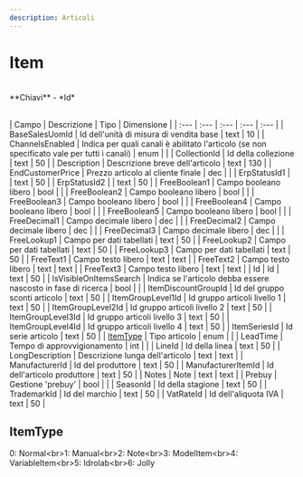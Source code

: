 ```yaml
---
description: Articoli
---
```

# Item

<br>
**Chiavi**
- *Id*
<br><br>

| Campo | Descrizione | Tipo | Dimensione | 
| :--- | :--- | :--- | :--- | :--- |
| BaseSalesUomId | Id dell'unità di misura di vendita base | text | 10 |
| ChannelsEnabled | Indica per quali canali è abilitato l'articolo \(se non specificato vale per tutti i canali\) | enum |  |
| CollectionId | Id della collezione | text | 50 |
| Description | Descrizione breve dell'articolo | text | 130 |
| EndCustomerPrice | Prezzo articolo al cliente finale | dec |  |
| ErpStatusId1 |  | text | 50 |
| ErpStatusId2 |  | text | 50 |
| FreeBoolean1 | Campo booleano libero | bool |  |
| FreeBoolean2 | Campo booleano libero | bool |  |
| FreeBoolean3 | Campo booleano libero | bool |  |
| FreeBoolean4 | Campo booleano libero | bool |  |
| FreeBoolean5 | Campo booleano libero | bool |  |
| FreeDecimal1 | Campo decimale libero | dec |  |
| FreeDecimal2 | Campo decimale libero | dec |  |
| FreeDecimal3 | Campo decimale libero | dec |  |
| FreeLookup1 | Campo per dati tabellati | text | 50 |
| FreeLookup2 | Campo per dati tabellati | text | 50 |
| FreeLookup3 | Campo per dati tabellati | text | 50 |
| FreeText1 | Campo testo libero | text | text |
| FreeText2 | Campo testo libero | text | text |
| FreeText3 | Campo testo libero | text | text |
| Id | Id | text | 50 |
| IsVisibleOnItemsSearch | Indica se l'articolo debba essere nascosto in fase di ricerca | bool |  |
| ItemDiscountGroupId | Id del gruppo sconti articolo | text | 50 |
| ItemGroupLevel1Id | Id gruppo articoli livello 1 | text | 50 |
| ItemGroupLevel2Id | Id gruppo articoli livello 2 | text | 50 |
| ItemGroupLevel3Id | Id gruppo articoli livello 3 | text | 50 |
| ItemGroupLevel4Id | Id gruppo articoli livello 4 | text | 50 |
| ItemSeriesId | Id serie articolo | text | 50 |
| [ItemType](#itemtype) | Tipo articolo | enum |  |
| LeadTime | Tempo di approvvigionamento | int |  |
| LineId | Id della linea | text | 50 |
| LongDescription | Descrizione lunga dell'articolo | text | text |
| ManufacturerId | Id del produttore | text | 50 |
| ManufacturerItemId | Id dell'articolo produttore | text | 50 |
| Notes | Note | text | text |
| Prebuy | Gestione 'prebuy' | bool |  |
| SeasonId | Id della stagione | text | 50 |
| TrademarkId | Id del marchio | text | 50 |
| VatRateId | Id dell'aliquota IVA | text | 50 |

ItemType
---
0: Normal<br&gt;1: Manual<br&gt;2: Note<br&gt;3: ModelItem<br&gt;4: VariableItem<br&gt;5: Idrolab<br&gt;6: Jolly


